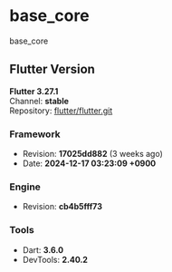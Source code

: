 # base_core

base_core

## Flutter Version

**Flutter 3.27.1**  
Channel: **stable**  
Repository: [flutter/flutter.git](https://github.com/flutter/flutter.git)

### Framework

- Revision: **17025dd882** (3 weeks ago)
- Date: **2024-12-17 03:23:09 +0900**

### Engine

- Revision: **cb4b5fff73**

### Tools

- Dart: **3.6.0**
- DevTools: **2.40.2**  

